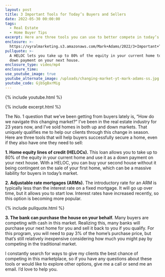 ```yaml
---
layout: post
title: 3 Important Tools for Today’s Buyers and Sellers
date: 2022-05-30 00:00:00
tags:
  - Real Estate
  - Home Buyer Tips
excerpt: Here are three tools you can use to better compete in today’s market.
enclosure: >-
  https://vyralmarketing.s3.amazonaws.com/Mark+Adams/2022/3+Important+Tools+for+Today%E2%80%99s+Buyers+and+Sellers.mp4
pullquote: >-
  A HELOC lets you take up to 80% of the equity in your current home to use as a
  down payment on your next house.
enclosure_type: video/mp4
enclosure_time:
use_youtube_image: true
youtube_alternate_image: /uploads/changing-market-yt-mark-adams-ss.jpg
youtube_code: GjbSgBxrMig
---
```

{% include youtube.html %}

{% include excerpt.html %}

The No. 1 question that we’ve been getting from buyers lately is, “How do we navigate this changing market?” I’ve been in the real estate industry for 23 years now, and I’ve sold homes in both up and down markets. That uniquely qualifies me to help our clients through this change in season. Here are three tools that will help buyers successfully secure a home, even if they also have one they need to sell:

**1\. Home equity lines of credit (HELOCs).** This loan allows you to take up to 80% of the equity in your current home and use it as a down payment on your next house. With a HELOC, you can buy your second house without it being contingent on the sale of your first home, which can be a massive liability for buyers in today’s market.

**2\. Adjustable rate mortgages (ARMs).** The introductory rate for an ARM is typically less than the interest rate on a fixed mortgage. It will go up over time, but it allows you to start low. Interest rates have increased recently, so this option is becoming more popular.

{% include pullquote.html %}

**3\. The bank can purchase the house on your behalf.** Many buyers are competing with cash in this market. Realizing this, many banks will purchase your next home for you and sell it back to you if you qualify. For this program, you will need to pay 3% of the home’s purchase price, but that’s still relatively inexpensive considering how much you might pay by competing in the traditional market.

I constantly search for ways to give my clients the best chance of competing in this marketplace, so if you have any questions about these tools or would like to explore other options, give me a call or send me an email. I’d love to help you.

